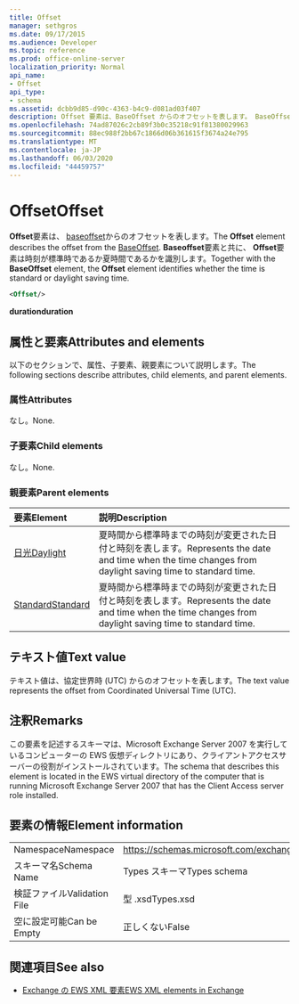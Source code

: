 ```yaml
---
title: Offset
manager: sethgros
ms.date: 09/17/2015
ms.audience: Developer
ms.topic: reference
ms.prod: office-online-server
localization_priority: Normal
api_name:
- Offset
api_type:
- schema
ms.assetid: dcbb9d85-d90c-4363-b4c9-d081ad03f407
description: Offset 要素は、BaseOffset からのオフセットを表します。 BaseOffset 要素と共に、Offset 要素は時刻が標準時であるか夏時間であるかを識別します。
ms.openlocfilehash: 74ad87026c2cb89f3b0c35218c91f81380029963
ms.sourcegitcommit: 88ec988f2bb67c1866d06b361615f3674a24e795
ms.translationtype: MT
ms.contentlocale: ja-JP
ms.lasthandoff: 06/03/2020
ms.locfileid: "44459757"
---
```

# <a name="offset"></a><span data-ttu-id="5af5b-104">Offset</span><span class="sxs-lookup"><span data-stu-id="5af5b-104">Offset</span></span>

<span data-ttu-id="5af5b-105">**Offset**要素は、 [baseoffset](baseoffset.md)からのオフセットを表します。</span><span class="sxs-lookup"><span data-stu-id="5af5b-105">The **Offset** element describes the offset from the [BaseOffset](baseoffset.md).</span></span> <span data-ttu-id="5af5b-106">**Baseoffset**要素と共に、 **Offset**要素は時刻が標準時であるか夏時間であるかを識別します。</span><span class="sxs-lookup"><span data-stu-id="5af5b-106">Together with the **BaseOffset** element, the **Offset** element identifies whether the time is standard or daylight saving time.</span></span> 
  
```xml
<Offset/>
```

 <span data-ttu-id="5af5b-107">**duration**</span><span class="sxs-lookup"><span data-stu-id="5af5b-107">**duration**</span></span>
## <a name="attributes-and-elements"></a><span data-ttu-id="5af5b-108">属性と要素</span><span class="sxs-lookup"><span data-stu-id="5af5b-108">Attributes and elements</span></span>

<span data-ttu-id="5af5b-109">以下のセクションで、属性、子要素、親要素について説明します。</span><span class="sxs-lookup"><span data-stu-id="5af5b-109">The following sections describe attributes, child elements, and parent elements.</span></span>
  
### <a name="attributes"></a><span data-ttu-id="5af5b-110">属性</span><span class="sxs-lookup"><span data-stu-id="5af5b-110">Attributes</span></span>

<span data-ttu-id="5af5b-111">なし。</span><span class="sxs-lookup"><span data-stu-id="5af5b-111">None.</span></span>
  
### <a name="child-elements"></a><span data-ttu-id="5af5b-112">子要素</span><span class="sxs-lookup"><span data-stu-id="5af5b-112">Child elements</span></span>

<span data-ttu-id="5af5b-113">なし。</span><span class="sxs-lookup"><span data-stu-id="5af5b-113">None.</span></span>
  
### <a name="parent-elements"></a><span data-ttu-id="5af5b-114">親要素</span><span class="sxs-lookup"><span data-stu-id="5af5b-114">Parent elements</span></span>

|<span data-ttu-id="5af5b-115">**要素**</span><span class="sxs-lookup"><span data-stu-id="5af5b-115">**Element**</span></span>|<span data-ttu-id="5af5b-116">**説明**</span><span class="sxs-lookup"><span data-stu-id="5af5b-116">**Description**</span></span>|
|:-----|:-----|
|[<span data-ttu-id="5af5b-117">日光</span><span class="sxs-lookup"><span data-stu-id="5af5b-117">Daylight</span></span>](daylight.md) <br/> |<span data-ttu-id="5af5b-118">夏時間から標準時までの時刻が変更された日付と時刻を表します。</span><span class="sxs-lookup"><span data-stu-id="5af5b-118">Represents the date and time when the time changes from daylight saving time to standard time.</span></span>  <br/> |
|[<span data-ttu-id="5af5b-119">Standard</span><span class="sxs-lookup"><span data-stu-id="5af5b-119">Standard</span></span>](standard.md) <br/> |<span data-ttu-id="5af5b-120">夏時間から標準時までの時刻が変更された日付と時刻を表します。</span><span class="sxs-lookup"><span data-stu-id="5af5b-120">Represents the date and time when the time changes from daylight saving time to standard time.</span></span>  <br/> |
   
## <a name="text-value"></a><span data-ttu-id="5af5b-121">テキスト値</span><span class="sxs-lookup"><span data-stu-id="5af5b-121">Text value</span></span>

<span data-ttu-id="5af5b-122">テキスト値は、協定世界時 (UTC) からのオフセットを表します。</span><span class="sxs-lookup"><span data-stu-id="5af5b-122">The text value represents the offset from Coordinated Universal Time (UTC).</span></span>
  
## <a name="remarks"></a><span data-ttu-id="5af5b-123">注釈</span><span class="sxs-lookup"><span data-stu-id="5af5b-123">Remarks</span></span>

<span data-ttu-id="5af5b-124">この要素を記述するスキーマは、Microsoft Exchange Server 2007 を実行しているコンピューターの EWS 仮想ディレクトリにあり、クライアントアクセスサーバーの役割がインストールされています。</span><span class="sxs-lookup"><span data-stu-id="5af5b-124">The schema that describes this element is located in the EWS virtual directory of the computer that is running Microsoft Exchange Server 2007 that has the Client Access server role installed.</span></span>
  
## <a name="element-information"></a><span data-ttu-id="5af5b-125">要素の情報</span><span class="sxs-lookup"><span data-stu-id="5af5b-125">Element information</span></span>

|||
|:-----|:-----|
|<span data-ttu-id="5af5b-126">Namespace</span><span class="sxs-lookup"><span data-stu-id="5af5b-126">Namespace</span></span>  <br/> |https://schemas.microsoft.com/exchange/services/2006/types  <br/> |
|<span data-ttu-id="5af5b-127">スキーマ名</span><span class="sxs-lookup"><span data-stu-id="5af5b-127">Schema Name</span></span>  <br/> |<span data-ttu-id="5af5b-128">Types スキーマ</span><span class="sxs-lookup"><span data-stu-id="5af5b-128">Types schema</span></span>  <br/> |
|<span data-ttu-id="5af5b-129">検証ファイル</span><span class="sxs-lookup"><span data-stu-id="5af5b-129">Validation File</span></span>  <br/> |<span data-ttu-id="5af5b-130">型 .xsd</span><span class="sxs-lookup"><span data-stu-id="5af5b-130">Types.xsd</span></span>  <br/> |
|<span data-ttu-id="5af5b-131">空に設定可能</span><span class="sxs-lookup"><span data-stu-id="5af5b-131">Can be Empty</span></span>  <br/> |<span data-ttu-id="5af5b-132">正しくない</span><span class="sxs-lookup"><span data-stu-id="5af5b-132">False</span></span>  <br/> |
   
## <a name="see-also"></a><span data-ttu-id="5af5b-133">関連項目</span><span class="sxs-lookup"><span data-stu-id="5af5b-133">See also</span></span>



- [<span data-ttu-id="5af5b-134">Exchange の EWS XML 要素</span><span class="sxs-lookup"><span data-stu-id="5af5b-134">EWS XML elements in Exchange</span></span>](ews-xml-elements-in-exchange.md)

